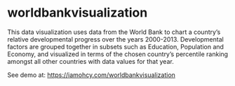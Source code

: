 # worldbankvisualization
This data visualization uses data from the World Bank to chart a country’s relative developmental progress over the years 2000-2013. 
Developmental factors are grouped together in subsets such as Education, Population and Economy, and visualized in terms of the 
chosen country’s percentile ranking amongst all other countries with data values for that year.

See demo at:
https://iamohcy.com/worldbankvisualization
